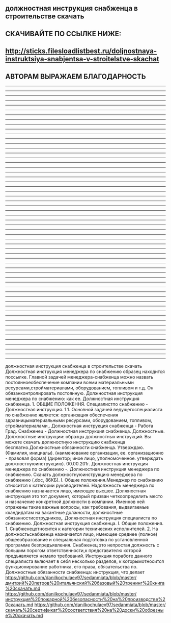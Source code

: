 должностная инструкция снабженца в строительстве скачать
--------------------------------------------------
СКАЧИВАЙТЕ ПО ССЫЛКЕ НИЖЕ:
--------------------------------------------------
http://sticks.filesloadlistbest.ru/doljnostnaya-instruktsiya-snabjentsa-v-stroitelstve-skachat
--------------------------------------------------
АВТОРАМ ВЫРАЖАЕМ БЛАГОДАРНОСТЬ
--------------------------------------------------
--------------------------------------------------
--------------------------------------------------
--------------------------------------------------
--------------------------------------------------
--------------------------------------------------
--------------------------------------------------
--------------------------------------------------
--------------------------------------------------
--------------------------------------------------
--------------------------------------------------
--------------------------------------------------
--------------------------------------------------
--------------------------------------------------
--------------------------------------------------
--------------------------------------------------
--------------------------------------------------
--------------------------------------------------
--------------------------------------------------
--------------------------------------------------
--------------------------------------------------
--------------------------------------------------
--------------------------------------------------
--------------------------------------------------
--------------------------------------------------
--------------------------------------------------
--------------------------------------------------
--------------------------------------------------
--------------------------------------------------
--------------------------------------------------
--------------------------------------------------
--------------------------------------------------
--------------------------------------------------
--------------------------------------------------
--------------------------------------------------
--------------------------------------------------
--------------------------------------------------
--------------------------------------------------
--------------------------------------------------
--------------------------------------------------
--------------------------------------------------
--------------------------------------------------
--------------------------------------------------
--------------------------------------------------
--------------------------------------------------
--------------------------------------------------
--------------------------------------------------
--------------------------------------------------
--------------------------------------------------
--------------------------------------------------
--------------------------------------------------
--------------------------------------------------
--------------------------------------------------
--------------------------------------------------
--------------------------------------------------
--------------------------------------------------
--------------------------------------------------
--------------------------------------------------
--------------------------------------------------
должностная инструкция снабженца в строительстве скачать Должностная инструкция менеджера по снабжению образец находится поссылке. Главной задачей менеджера-снабженца можно назвать постоянноеобеспечение компании всеми материальными ресурсами,стройматериалами, оборудованием, топливом и т.д. Он обязанконтролировать постоянную. Должностная инструкция менеджера по снабжению: как ее. Должностная инструкция снабженца. 1. ОБЩИЕ ПОЛОЖЕННЯ. Специалистпо снабжению - Должностная инструкция. 1.1. Основной задачей ведущегоспециалиста по снабжению является: организация обеспечения здравницыматериальными ресурсами, оборудованием, топливом, стройматериалами,. Должностная инструкция снабженца - Работа Град. Снабженец - Должностная инструкция снабженца. Должностные. Должностные инструкции: образцы должностных инструкций. Вы можете скачать должностную инструкцию снабженца бесплатно.Должностные обязанности снабженца. Утверждаю. (Фамилия, инициалы). (наименование организации, ее. организационно - правовая форма) (директор; иное лицо, уполномоченное. утверждать должностнуюинструкцию). 00.00.201г. Должностная инструкция менеджера по снабжению -. Должностная инструкция менеджера по снабжению. Скачать должностнуюинструкцию менеджера по снабжению (.doc, 86КБ). I. Общие положения.Менеджер по снабжению относится к категории руководителей. Надолжность менеджера по снабжению назначается лицо, имеющее высшее. Должностная инструкция  это тот документ, который призван четкоопределить место и назначение конкретной должности в компании. Именнов ней отражены такие важные вопросы, как требования, выдвигаемые ккандидатам на вакантные должности, должностные обязанностисотрудников,. Должностная инструкция специалиста по снабжению. Должностная инструкция снабженца. I. Общие положения. 1. Снабженецотносится к категории технических исполнителей. 2. На должностьснабженца назначается лицо, имеющее среднее (полное) общееобразование и специальная подготовка по установленной программе безпредъявления. Снабженец  это непростая должность с большим порогом ответственности,к представителю которой предъявляется немало требований. Инструкция поработе данного специалиста включает в себя несколько разделов, к которымотносится функционирование работника, его права, обязательства по. Должностные обязанности снабженца: инструкция, что делает
https://github.com/danilkochulaev97/sedanmiata/blob/master/дмитрий%20петров%20итальянский%20базовый%20тренинг%20книга%20скачать.md
https://github.com/danilkochulaev97/sedanmiata/blob/master/инструкция%20пожарной%20безопасности%20на%20производстве%20скачать.md
https://github.com/danilkochulaev97/sedanmiata/blob/master/скачать%20сертификат%20соответствия%20на%20доски%20обрезные%20скачать.md